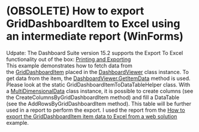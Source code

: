 # (OBSOLETE) How to export GridDashboardItem to Excel using an intermediate report (WinForms)


<p>Udpate: The Dashboard Suite version 15.2 supports the Export To Excel functionality out of the box: <a href="https://documentation.devexpress.com/Dashboard/CustomDocument15182.aspx">Printing and Exporting</a> <br>This example demonstrates how to fetch data from the <a href="https://documentation.devexpress.com/#Dashboard/clsDevExpressDashboardCommonGridDashboardItemtopic">GridDashboardItem</a> placed in the <a href="https://documentation.devexpress.com/#Dashboard/clsDevExpressDashboardWinDashboardViewertopic">DashboardViewer</a> class instance. To get data from the item, the <a href="https://documentation.devexpress.com/#Dashboard/DevExpressDashboardWinDashboardViewer_GetItemDatatopic">DashboardViewer.GetItemData</a> method is used. Please look at the static GridDashboardItemToDataTableHelper class. With a <a href="https://documentation.devexpress.com/#Dashboard/clsDevExpressDashboardCommonViewerDataMultiDimensionalDatatopic">MultiDimensionalData</a> class instance, it is possible to create columns (see the CreateColumnsByGridDashboardItem method) and fill a DataTable (see the AddRowsByGridDashboardItem method). This table will be further used in a report to perform the export. I used the report from the <a href="https://www.devexpress.com/Support/Center/p/T234458">How to export the GridDashboardItem item data to Excel from a web solution</a> example.</p>

<br/>


